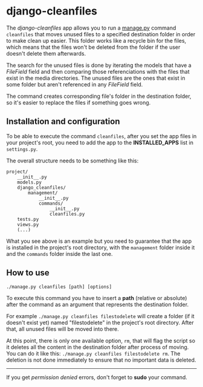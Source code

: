 # django-cleanfiles

The *django-cleanfiles* app allows you to run a [manage.py](https://docs.djangoproject.com/en/dev/howto/custom-management-commands/) command `cleanfiles` that moves unused files to a specified destination folder in order to make clean up easier. This folder works like a recycle bin for the files, which means that the files won't be deleted from the folder if the user doesn't delete them afterwards.

The search for the unused files is done by iterating the models that have a *FileField* field and then comparing those referenciations with the files that exist in the media directories. The unused files are the ones that exist in some folder but aren't referenced in any *FileField* field.

The command creates corresponding file's folder in the destination folder, so it's easier to replace the files if something goes wrong. 

## Installation and configuration

To be able to execute the command `cleanfiles`, after you set the app files in your project's root, you need to add the app to the **INSTALLED_APPS** list in `settings.py`.

The overall structure needs to be something like this:

    project/
        __init__.py
        models.py
        django_cleanfiles/
            management/
                __init__.py
                commands/
                    __init__.py
                    cleanfiles.py
        tests.py
        views.py
        (...)

What you see above is an example but you need to guarantee that the app is installed in the project's root directory, with the `management` folder inside it and the `commands` folder inside the last one.

## How to use

`./manage.py cleanfiles [path] [options]`

To execute this command you have to insert a **path** (relative or absolute) after the command as an argument that represents the destination folder.

For example `./manage.py cleanfiles filestodelete` will create a folder (if it doesn't exist yet) named "filestodelete" in the project's root directory. After that, all unused files will be moved into there.

At this point, there is only one available option, `rm`, that will flag the script so it deletes all the content in the destination folder after process of moving. You can do it like this: `./manage.py cleanfiles filestodelete rm`. The deletion is not done immediately to ensure that no important data is deleted.

---

If you get *permission denied* errors, don't forget to **sudo** your command.
